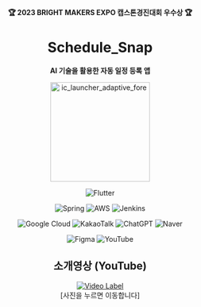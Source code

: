 <div align="center">

**:trophy: 2023 BRIGHT MAKERS EXPO 캡스톤경진대회 우수상 :trophy:**
# Schedule_Snap

**AI 기술을 활용한 자동 일정 등록 앱**

<img src="https://github.com/user-attachments/assets/7b03d122-cd24-4b4b-9091-32c2f8af2f02" alt="ic_launcher_adaptive_fore" width="200"/>

![Flutter](https://img.shields.io/badge/Flutter-%2302569B.svg?style=for-the-badge&logo=Flutter&logoColor=white)

![Spring](https://img.shields.io/badge/spring-%236DB33F.svg?style=for-the-badge&logo=spring&logoColor=white)
![AWS](https://img.shields.io/badge/AWS-%23FF9900.svg?style=for-the-badge&logo=amazonwebservices&logoColor=white)
![Jenkins](https://img.shields.io/badge/jenkins-%232C5263.svg?style=for-the-badge&logo=jenkins&logoColor=white)

![Google Cloud](https://img.shields.io/badge/Google_Cloud-%234285F4.svg?style=for-the-badge&logo=google-cloud&logoColor=white)
![KakaoTalk](https://img.shields.io/badge/kakao-ffcd00.svg?style=for-the-badge&logo=kakao&logoColor=000000)
![ChatGPT](https://img.shields.io/badge/chatGPT-74aa9c?style=for-the-badge&logo=openai&logoColor=white)
![Naver](https://img.shields.io/badge/CLOVA_OCR-03C75A?style=for-the-badge&logo=Naver&logoColor=white)

![Figma](https://img.shields.io/badge/figma-%23F24E1E.svg?style=for-the-badge&logo=figma&logoColor=white)
![YouTube](https://img.shields.io/badge/YouTube-%23FF0000.svg?style=for-the-badge&logo=YouTube&logoColor=white)

## 소개영상 (YouTube)  
[![Video Label](https://github.com/user-attachments/assets/5b7f6953-e5ad-430c-9955-435eced3c281)](https://www.youtube.com/watch?v=ExNMmo1e0Rw)  
[사진을 누르면 이동합니다]

</div>
